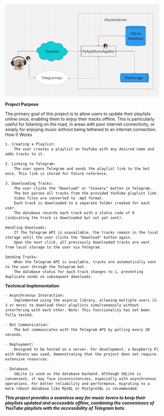 ![block_diagram](.description/cat.png)

**Project Purpose**

The primary goal of this project is to allow users to update their playlists online once, enabling them to enjoy their tracks offline. This is particularly useful for listening on the road, in areas with poor internet connectivity, or simply for enjoying music without being tethered to an internet connection.
How It Works

    1. Creating a Playlist:
        The user creates a playlist on YouTube with any desired name and adds tracks to it.

    2. Linking to Telegram:
        The user opens Telegram and sends the playlist link to the bot once. This link is stored for future reference.

    3. Downloading Tracks:
        The user clicks the "Download" or "Скачать" button in Telegram.
        The bot parses all tracks from the provided YouTube playlist link.
        Video files are converted to .mp3 format.
        Each track is downloaded to a separate folder created for each user.
        The database records each track with a status code of 0 (indicating the track is downloaded but not yet sent).

    Handling Downloads:
        If the Telegram API is unavailable, the tracks remain in the local storage until the user clicks the "Download" button again.
        Upon the next click, all previously downloaded tracks are sent from local storage to the user via Telegram.

    Sending Tracks:
        When the Telegram API is available, tracks are automatically sent to the user through the Telegram bot.
        The database status for each track changes to 1, preventing duplicate sends on subsequent downloads.

**Technical Implementation**

    - Asynchronous Interaction:
        Implemented using the asyncio library, allowing multiple users (2-3 or more) to download their playlists simultaneously without interfering with each other. Note: This functionality has not been fully tested.

    - Bot Communication:
        The bot communicates with the Telegram API by polling every 20 seconds.

    - Deployment:
        Designed to be hosted on a server. For development, a Raspberry Pi with Ubuntu was used, demonstrating that the project does not require extensive resources.

    - Database:
        SQLite is used as the database backend. Although SQLite is convenient, it may face inconsistencies, especially with asynchronous operations. For better reliability and performance, migrating to a more robust database like MySQL or PostgreSQL is recommended.

***This project provides a seamless way for music lovers to keep their playlists updated and accessible offline, combining the convenience of YouTube playlists with the accessibility of Telegram bots.***
